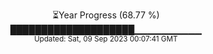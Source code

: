 <p align="center">
⏳Year Progress (68.77 %) <br>
████████████████████▁▁▁▁▁▁▁▁▁▁ <br>
<sub>Updated: Sat, 09 Sep 2023 00:07:41 GMT</sub>
</p>

